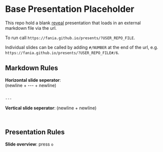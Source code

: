 # Base Presentation Placeholder

This repo hold a blank [reveal](https://revealjs.com) presentation that loads in an external markdown file via the url.

To run call ```https://fania.github.io/presents/?USER_REPO_FILE```.

Individual slides can be called by adding ```#/NUMBER``` at the end of the url, e.g. ```https://fania.github.io/presents/?USER_REPO_FILE#/6```.


## Markdown Rules

**Horizontal slide seperator**:  
(newline + --- + newline)  

```

---

```

**Vertical slide seperator**: 
(newline + newline)  

```


```


## Presentation Rules

**Slide overview**: press `o`

